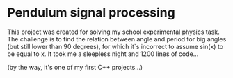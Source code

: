 # Pendulum signal processing
This project was created for solving my school experimental physics task. 
The challenge is to find the relation between angle and period for big angles (but still lower than 90 degrees), for which it\`s incorrect to assume sin(x) to be equal to x.
It took me a sleepless night and 1200 lines of code...

(by the way, it's one of my first C++ projects…)
